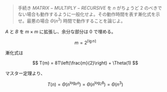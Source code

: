 <!--
<script type="text/javascript" async
  src="https://cdnjs.cloudflare.com/ajax/libs/mathjax/2.7.7/MathJax.js?config=TeX-MML-AM_CHTML">
</script>
-->
>手続き $MATRIX-MULTIPLY-RECURSIVE$ を $n$ がちょうど $2$ のべきでない場合も動作するように一般化せよ。その動作時間を表す漸化式を示せ。最悪の場合 $\Theta(n^3)$ 時間で動作することを論じよ。


$A$ と $B$ を $m \times m$ に拡張し、余分な部分は 0 で埋める。

$$
m = 2^{\lceil \lg n \rceil}
$$

漸化式は

$$
T(m) = 8T\left(\frac{m}{2}\right) + \Theta(1)
$$

マスター定理より、

$$
T(n) = \Theta\left(n^{\log_b a}\right) = \Theta\left(n^{\log_2 8}\right) = \Theta(n^3)
$$
